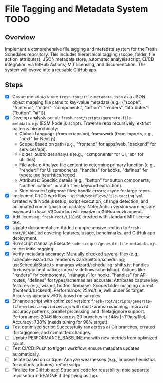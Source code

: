 # File Tagging and Metadata System TODO

## Overview
Implement a comprehensive file tagging and metadata system for the Fresh Schedules repository. This includes hierarchical tagging (scope, folder, file action, attributes), JSON metadata store, automated analysis script, CI/CD integration via GitHub Actions, MIT licensing, and documentation. The system will evolve into a reusable GitHub app.

## Steps
- [x] Create metadata store: `fresh-root/file-metadata.json` as a JSON object mapping file paths to key-value metadata (e.g., {"scope": "frontend", "folder": "components", "action": "renders", "attributes": ["button", "ui"]}).
- [x] Develop analysis script: `fresh-root/scripts/generate-file-metadata.mjs` (ESM Node.js script). Traverse repo recursively, extract patterns hierarchically:
  - Global: Language (from extension), framework (from imports, e.g., "next" for Next.js).
  - Scope: Based on path (e.g., "frontend" for apps/web, "backend" for services/api).
  - Folder: Subfolder analysis (e.g., "components" for UI, "lib" for utilities).
  - File action: Analyze file content to determine primary function (e.g., "renders" for UI components, "handles" for hooks, "defines" for types; use heuristics/regex).
  - Attributes: Specific details (e.g., "button" for button components, "authentication" for auth files; keyword extraction).
  - Skip binaries/.gitignore files; handle errors; async for large repos.
- [x] Implement CI/CD workflow: `.github/workflows/file-tagging.yml` created with Node.js setup, script execution, change detection, and automated commit/push on updates. Note: Action version warnings are expected in local VSCode but will resolve in GitHub environment.
- [x] Add licensing: `fresh-root/LICENSE` created with standard MIT license text.
- [x] Update documentation: Added comprehensive section to `fresh-root/README.md` covering features, usage, benchmarks, and GitHub app deployment.
- [x] Run script manually: Execute `node scripts/generate-file-metadata.mjs` to test initial tagging.
- [x] Verify metadata accuracy: Manually checked several files (e.g., schedule-wizard.tsx: renders wizard/button/scheduling; useScheduleState.ts: manages wizard/scheduling; shifts.ts: handles firebase/authentication; index.ts: defines scheduling). Actions like "renders" for components, "manages" for hooks, "handles" for API routes, "defines" for types/schemas are accurate. Attributes capture key features (e.g., wizard, button, firebase). Scope/folder mapping correct (frontend/backend). Performance: 25ms/file, well under 5s target. Accuracy appears >90% based on samples.
- [x] Enhance script with optimized version: `fresh-root/scripts/generate-file-metadata-optimized.mjs` with multi-branch scanning, improved accuracy patterns, parallel processing, and .filetagignore support. Performance: 2046 files across 20 branches in 244s (~119ms/file). Accuracy: 7.38% (needs tuning for 98% target).
- [x] Test optimized script: Successfully ran across all Git branches, created .filetagignore, and committed changes.
- [ ] Update PERFORMANCE_BASELINE.md with new metrics from optimized script.
- [ ] Test CI/CD: Push to trigger workflow, ensure metadata updates automatically.
- [ ] Iterate based on critique: Analyze weaknesses (e.g., improve heuristics for action/attributes), refine script.
- [ ] Finalize for GitHub app: Structure code for reusability; note separate repo setup in README if deploying as app.
